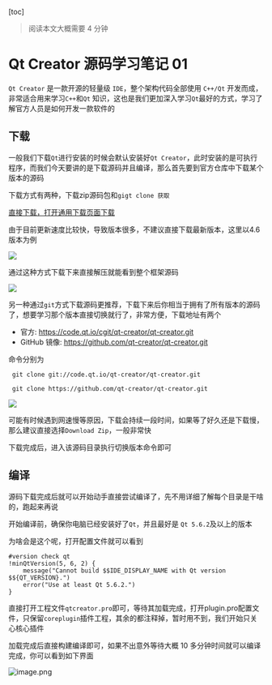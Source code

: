 [toc]

> 阅读本文大概需要 4 分钟

# Qt Creator 源码学习笔记 01

`Qt Creator` 是一款开源的轻量级 `IDE`，整个架构代码全部使用 `C++/Qt` 开发而成，非常适合用来学习`C++`和`Qt` 知识，这也是我们更加深入学习`Qt`最好的方式，学习了解官方人员是如何开发一款软件的

## 下载

一般我们下载`Qt`进行安装的时候会默认安装好`Qt Creator`，此时安装的是可执行程序，而我们今天要讲的是下载源码并且编译，那么首先要到官方仓库中下载某个版本的源码

下载方式有两种，下载zip源码包和`gigt clone 获取`

[直接下载，打开通用下载页面下载](https://download.qt.io/official_releases/qtcreator/])

由于目前更新速度比较快，导致版本很多，不建议直接下载最新版本，这里以4.6版本为例

![](https://gitee.com/devstone/imageBed/raw/master/images/202110312327818.png)

通过这种方式下载下来直接解压就能看到整个框架源码

![](https://gitee.com/devstone/imageBed/raw/master/images/202110312331077.png)

另一种通过`git`方式下载源码更推荐，下载下来后你相当于拥有了所有版本的源码了，想要学习那个版本直接切换就行了，非常方便，下载地址有两个

- 官方: https://code.qt.io/cgit/qt-creator/qt-creator.git
- GitHub 镜像: https://github.com/qt-creator/qt-creator.git

命令分别为

```
 git clone git://code.qt.io/qt-creator/qt-creator.git
 
 git clone https://github.com/qt-creator/qt-creator.git
```

![](https://gitee.com/devstone/imageBed/raw/master/images/202110312350289.png)

可能有时候遇到网速慢等原因，下载会持续一段时间，如果等了好久还是下载慢，那么建议直接选择`Download Zip`，一般非常快

下载完成后，进入该源码目录执行切换版本命令即可



## 编译

源码下载完成后就可以开始动手直接尝试编译了，先不用详细了解每个目录是干啥的，跑起来再说

开始编译前，确保你电脑已经安装好了`Qt`，并且最好是 `Qt 5.6.2`及以上的版本

为啥会是这个呢，打开配置文件就可以看到

```
#version check qt
!minQtVersion(5, 6, 2) {
    message("Cannot build $$IDE_DISPLAY_NAME with Qt version $${QT_VERSION}.")
    error("Use at least Qt 5.6.2.")
}
```

直接打开工程文件`qtcreator.pro`即可，等待其加载完成，打开plugin.pro配置文件，只保留`coreplugin`插件工程，其余的都注释掉，暂时用不到，我们开始只关心核心插件

加载完成后直接构建编译即可，如果不出意外等待大概 10 多分钟时间就可以编译完成，你可以看到如下界面


![image.png](https://note.youdao.com/yws/res/14109/WEBRESOURCEf6cc0592149f6d677041d54e40647da3)


[^1]: https://www.devbean.net/2016/07/qt-creator-source-study-02/






